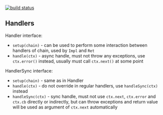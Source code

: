 [![build status](https://secure.travis-ci.org/dimsmol/apis.png)](http://travis-ci.org/dimsmol/apis)
## Handlers

Handler interface:

* `setup(chain)` - can be used to perform some interaction between handlers of chain, used by `Impl` and `Ret`
* `handle(ctx)` - async handle, must not throw any exceptions, use `ctx.error()` instead, usually must call `ctx.next()` at some point

HandlerSync interface:

* `setup(chain)` - same as in Handler
* `handle(ctx)` - do not override in regular handlers, use `handleSync(ctx)` instead
* `handleSync(ctx)` - sync handle, must not use `ctx.next`, `ctx.error` and `ctx.cb` directly or indirectly, but can throw exceptions and return value will be used as argument of `ctx.next` automatically
